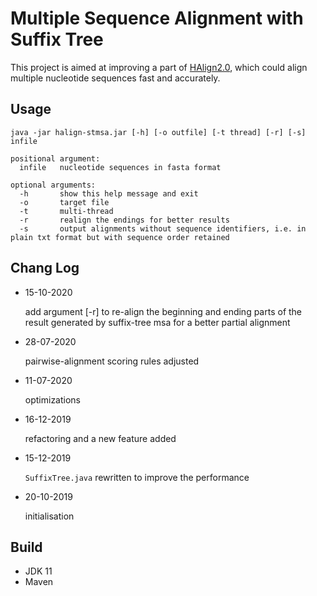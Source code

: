 # Multiple Sequence Alignment with Suffix Tree

This project is aimed at improving a part of [HAlign2.0](https://github.com/malabz/HAlign), which could align multiple nucleotide sequences fast and accurately.

## Usage

```
java -jar halign-stmsa.jar [-h] [-o outfile] [-t thread] [-r] [-s] infile
```

```
positional argument: 
  infile   nucleotide sequences in fasta format

optional arguments: 
  -h       show this help message and exit
  -o       target file
  -t       multi-thread
  -r       realign the endings for better results
  -s       output alignments without sequence identifiers, i.e. in plain txt format but with sequence order retained
```

## Chang Log

* 15-10-2020

  add argument [-r] to re-align the beginning and ending parts of the result generated by suffix-tree msa for a better partial alignment

* 28-07-2020

  pairwise-alignment scoring rules adjusted

* 11-07-2020
  
  optimizations

* 16-12-2019

  refactoring and a new feature added

* 15-12-2019

  `SuffixTree.java` rewritten to improve the performance
 
* 20-10-2019

  initialisation

## Build

- JDK 11
- Maven
